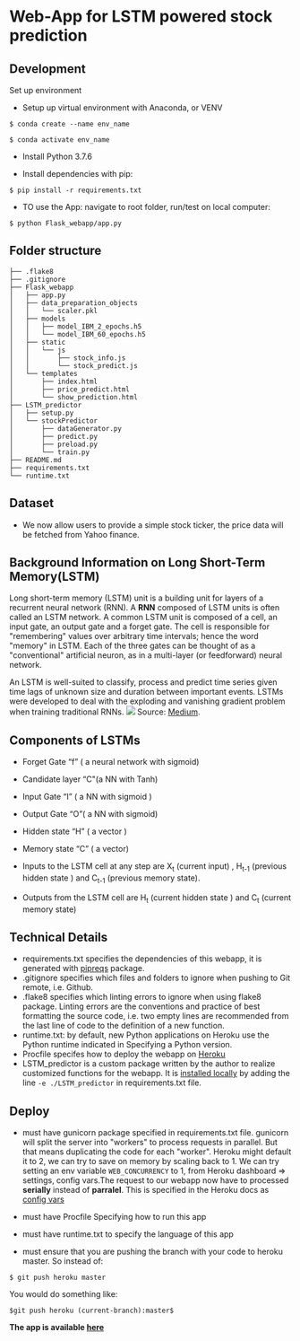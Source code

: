 # Web-App for LSTM powered stock prediction

## Development
Set up environment

* Setup up virtual environment with Anaconda, or VENV

>
    $ conda create --name env_name
>
    $ conda activate env_name

* Install Python 3.7.6

* Install dependencies with pip:

`$ pip install -r requirements.txt`

* TO use the App: navigate to root folder, run/test on local computer:

`$ python Flask_webapp/app.py`




## Folder structure
```
├── .flake8
├── .gitignore
├── Flask_webapp
│   ├── app.py
│   ├── data_preparation_objects
│   │   └── scaler.pkl
│   ├── models
│   │   ├── model_IBM_2_epochs.h5
│   │   └── model_IBM_60_epochs.h5
│   ├── static
│   │   └── js
│   │       ├── stock_info.js
│   │       └── stock_predict.js
│   └── templates
│       ├── index.html
│       ├── price_predict.html
│       └── show_prediction.html
├── LSTM_predictor
│   ├── setup.py
│   └── stockPredictor
│       ├── dataGenerator.py
│       ├── predict.py
│       ├── preload.py
│       └── train.py
├── README.md
├── requirements.txt
└── runtime.txt
```

## Dataset
* We now allow users to provide a simple stock ticker, the price data will be fetched from Yahoo finance.



## Background Information on Long Short-Term Memory(LSTM)
Long short-term memory (LSTM) unit is a building unit for layers of a recurrent neural network (RNN). A **RNN** composed of LSTM units is often called an LSTM network. A common LSTM unit is composed of a cell, an input gate, an output gate and a forget gate. The cell is responsible for "remembering" values over arbitrary time intervals; hence the word "memory" in LSTM. Each of the three gates can be thought of as a "conventional" artificial neuron, as in a multi-layer (or feedforward) neural network.

An LSTM is well-suited to classify, process and predict time series given time lags of unknown size and duration between important events. LSTMs were developed to deal with the exploding and vanishing gradient problem when training traditional RNNs.
<img src="https://cdn-images-1.medium.com/max/1600/0*LyfY3Mow9eCYlj7o.">
Source: [Medium](https://codeburst.io/generating-text-using-an-lstm-network-no-libraries-2dff88a3968). <br>


## Components of LSTMs
* Forget Gate “f” ( a neural network with sigmoid)
* Candidate layer “C"(a NN with Tanh)
* Input Gate “I” ( a NN with sigmoid )
* Output Gate “O”( a NN with sigmoid)
* Hidden state “H” ( a vector )
* Memory state “C” ( a vector)

* Inputs to the LSTM cell at any step are X<sub>t</sub> (current input) , H<sub>t-1</sub> (previous hidden state ) and C<sub>t-1</sub> (previous memory state).  
* Outputs from the LSTM cell are H<sub>t</sub> (current hidden state ) and C<sub>t</sub> (current memory state)

## Technical Details

* requirements.txt specifies the dependencies of this webapp, it is generated with [pipreqs](https://github.com/bndr/pipreqs) package.
* .gitignore specifies which files and folders to ignore when pushing to Git remote, i.e. Github.
* .flake8 specifies which linting errors to ignore when using flake8 package. Linting errors are the conventions and practice of best formatting the source code, i.e. two empty lines are recommended from the last line of code to the definition of a new function.
* runtime.txt: by default, new Python applications on Heroku use the Python runtime indicated in Specifying a Python version.
* Procfile specifes how to deploy the webapp on [Heroku](https://devcenter.heroku.com/articles/procfile)
* LSTM_predictor is a custom package written by the author to realize customized functions for the webapp. It is [installed locally](https://github.com/Ling-Jun/example-local-package) by adding the line `-e ./LSTM_predictor` in requirements.txt file.

## Deploy
* must have gunicorn package specified in requirements.txt file. gunicorn will split the server into "workers" to process requests in parallel. But that means duplicating the code for each "worker". Heroku might default it to 2, we can try to save on memory by scaling back to 1. We can try setting an env variable `WEB_CONCURRENCY`  to 1, from Heroku dashboard => settings, config vars.The request to our webapp now have to processed **serially** instead of **parralel**. This is specified in the Heroku docs as [config vars](https://devcenter.heroku.com/articles/python-gunicorn#basic-configuration)

* must have Procfile Specifying how to run this app
* must have runtime.txt to specify the language of this app
* must ensure that you are pushing the branch with your code to heroku master. So instead of:

`$ git push heroku master`

You would do something like:

`$git push heroku (current-branch):master$`

__The app is available [here](https://stockpred-zhou.herokuapp.com/)__
